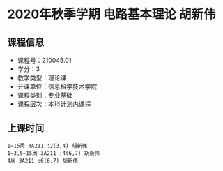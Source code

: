 # 2020年秋季学期 电路基本理论 胡新伟






## 课程信息

- 课程号：210045.01
- 学分：3
- 教学类型：理论课
- 开课单位：信息科学技术学院
- 课程类别：专业基础
- 课程层次：本科计划内课程

## 上课时间

```
1~15周 3A211 :2(3,4) 胡新伟
1~3,5~15周 3A211 :4(6,7) 胡新伟
4周 3A211 :6(6,7) 胡新伟
```

